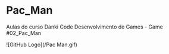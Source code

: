 # Pac_Man
Aulas do curso Danki Code Desenvolvimento de Games - Game #02_Pac_Man

![GitHub Logo](/Pac Man.gif)
